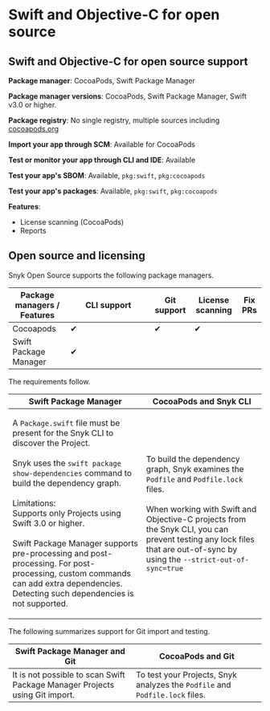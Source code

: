 # Swift and Objective-C for open source

## Swift and Objective-C for open source support

**Package manager**: CocoaPods, Swift Package Manager

**Package manager versions**: CocoaPods, Swift Package Manager, Swift v3.0 or higher.

**Package registry**: No single registry, multiple sources including [cocoapods.org](https://cocoapods.org)

**Import your app through SCM**: Available for CocoaPods

**Test or monitor your app through CLI and IDE**: Available

**Test your app's SBOM**: Available, `pkg:swift`, `pkg:cocoapods`

**Test your app's packages**: Available, `pkg:swift`, `pkg:cocoapods`

**Features**:

* License scanning (CocoaPods)
* Reports

## Open source and licensing

Snyk Open Source supports the following package managers.

<table><thead><tr><th>Package managers / Features</th><th width="151">CLI support</th><th>Git support</th><th>License scanning</th><th>Fix PRs</th></tr></thead><tbody><tr><td>Cocoapods</td><td>✔︎</td><td>✔︎</td><td>✔︎</td><td></td></tr><tr><td>Swift Package Manager</td><td>✔︎</td><td></td><td></td><td></td></tr></tbody></table>

The requirements follow.

| Swift Package Manager                                                                                                                                                                                                                                                                                                                                                                                                                                                             | CocoaPods and Snyk CLI                                                                                                                                                                                                                                                                                       |
| --------------------------------------------------------------------------------------------------------------------------------------------------------------------------------------------------------------------------------------------------------------------------------------------------------------------------------------------------------------------------------------------------------------------------------------------------------------------------------- | ------------------------------------------------------------------------------------------------------------------------------------------------------------------------------------------------------------------------------------------------------------------------------------------------------------ |
| <p>A <code>Package.swift</code> file must be present for the Snyk CLI to discover the Project.<br><br>Snyk uses the <code>swift package show-dependencies</code> command to build the dependency graph.<br><br>Limitations:<br>Supports only Projects using Swift 3.0 or higher.<br><br>Swift Package Manager supports pre-processing and post-processing. For post-processing, custom commands can add extra dependencies. Detecting such dependencies is not supported.<br></p> | <p>To build the dependency graph, Snyk examines the <code>Podfile</code> and <code>Podfile.lock</code> files.<br><br>When working with Swift and Objective-C projects from the Snyk CLI, you can prevent testing any lock files that are out-of-sync by using the <code>--strict-out-of-sync=true</code></p> |

The following summarizes support for Git import and testing.

| Swift Package Manager and Git                                               | CocoaPods and Git                                                            |
| --------------------------------------------------------------------------- | ---------------------------------------------------------------------------- |
| It is not possible to scan Swift Package Manager Projects using Git import. | To test your Projects, Snyk analyzes the `Podfile` and `Podfile.lock` files. |
